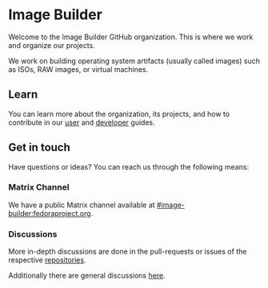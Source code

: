 # Image Builder

Welcome to the Image Builder GitHub organization. This is where we work and organize
our projects.

We work on building operating system artifacts (usually called images) such as ISOs,
RAW images, or virtual machines.

## Learn

You can learn more about the organization, its projects, and how to contribute
in our [user](https://osbuild.org/docs/user-guide/introduction)
and [developer](https://osbuild.org/docs/developer-guide/index) guides.

## Get in touch

Have questions or ideas? You can reach us through the following means:

### Matrix Channel

We have a public Matrix channel available at [#image-builder:fedoraproject.org](https://matrix.to/#/#image-builder:fedoraproject.org).

### Discussions

More in-depth discussions are done in the pull-requests or issues of the
respective [repositories](https://github.com/orgs/osbuild/repositories).

Additionally there are general discussions [here](https://github.com/orgs/osbuild/discussions).
